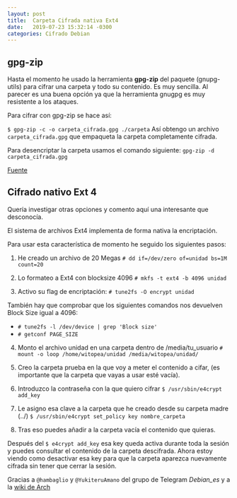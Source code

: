 ```yaml
---
layout: post
title:  Carpeta Cifrada nativa Ext4
date:   2019-07-23 15:32:14 -0300
categories: Cifrado Debian
---
```

## gpg-zip

Hasta el momento he usado la
herramienta **gpg-zip** del paquete (gnupg-utils) para cifrar
una carpeta y todo su contenido.
Es muy sencilla. Al parecer es una buena opción ya que la herramienta gnugpg es muy resistente a los ataques.

Para cifrar con gpg-zip se hace así:

`$ gpg-zip -c -o carpeta_cifrada.gpg ./carpeta`
Así obtengo un archivo `carpeta_cifrada.gpg` que empaqueta la carpeta completamente cifrada.

Para desencriptar la carpeta usamos el comando siguiente:
`gpg-zip -d carpeta_cifrada.gpg`

[Fuente](http://www.taringa.net/posts/linux/18019134/Como-encriptar-carpetas-en-Linux-con-GPG.html)

## Cifrado nativo Ext 4

Quería investigar otras opciones
y comento aquí una interesante que
desconocía.

El sistema de archivos Ext4 
implementa de forma nativa
la encriptación.

Para usar esta característica de
momento he seguido los siguientes pasos:

1. He creado un archivo de 20 Megas
`# dd if=/dev/zero of=unidad bs=1M count=20`

2. Lo formateo a Ext4 con blocksize 4096
`# mkfs -t ext4 -b 4096 unidad`

3. Activo su flag de encriptación:
`# tune2fs -O encrypt unidad`

También hay que comprobar que los siguientes comandos nos devuelven Block Size igual a 4096:

* `# tune2fs -l /dev/device | grep 'Block size'`
* `# getconf PAGE_SIZE` 

4. Monto el archivo unidad en una carpeta dentro de /media/tu_usuario
`# mount -o loop /home/witopea/unidad /media/witopea/unidad/`

5. Creo la carpeta prueba en la que voy a meter el contenido a cifar,
(es importante que la carpeta que vayas a usar esté vacía).

6. Introduzco la contraseña con la que quiero cifrar `$ /usr/sbin/e4crypt add_key`
7. Le asigno esa clave a la carpeta que he creado desde su carpeta madre (../)
`$ /usr/sbin/e4crypt set_policy key nombre_carpeta`
8. Tras eso puedes añadir a la carpeta vacía el contenido que quieras.


Después del `$ e4crypt add_key` esa key queda activa durante toda la sesión y puedes consultar el contenido de la carpeta descifrada.
Ahora estoy viendo como desactivar esa key para que la carpeta aparezca nuevamente cifrada sin tener que cerrar la sesión.

Gracias a `@hambaglio` y `@YukiteruAmano` del grupo de Telegram *Debian_es* y a la [wiki de Arch](https://wiki.archlinux.org/index.php/Ext4#Using_file-based_encryption)

